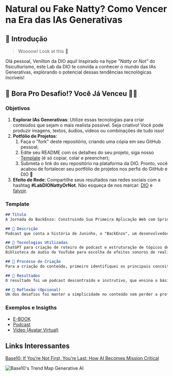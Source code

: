 # Natural ou Fake Natty? Como Vencer na Era das IAs Generativas

## 🚀 Introdução

> Woooow! Look at this 👀

Olá pessoal, Venilton da DIO aqui! Inspirado na hype _"Natty or Not"_ do fisiculturismo, este Lab da DIO te convida a conhecer o mundo das IAs Generativas, explorando o potencial dessas tendências tecnológicas incríveis!

## 🎯 Bora Pro Desafio!? Você Já Venceu 💪🤓

### Objetivos

1. **Explorar IAs Generativas**: Utilize essas tecnologias para criar conteúdos que sejam o mais realista possível. Seja criativo! Você pode produzir imagens, textos, áudios, vídeos ou combinações de tudo isso!
1. **Potfólio de Projetos**:
    1. Faça o "fork" deste repositório, criando uma cópia em seu GitHub pessoal;
    2. Edite seu README com os detalhes do seu projeto, siga nosso [Template](#template) (é só copiar, colar e preencher);
    3. Submeta o link do seu repositório na plataforma da DIO. Pronto, você acabou de fortalecer seu portfólio de projetos nos perfis do GitHub e DIO 🚀
1. **Efeito de Rede**: Compartilhe seus resultados nas redes sociais com a hashtag **#LabDIONattyOrNot**. Não esqueça de nos marcar: [DIO](https://www.linkedin.com/school/dio-makethechange) e [falvojr](https://www.linkedin.com/in/falvojr).

### Template

```markdown
## Titulo
A Jornada do BackEnzo: Construindo Sua Primeira Aplicação Web com Spring Boot

## 📒 Descrição
Podcast que conta a história de Juninho, o "BackEnzo", um desenvolvedor júnior que enfrenta o desafio de criar uma aplicação de cadastro e consulta de vagas de emprego usando Spring Boot. Este episódio é voltado para iniciantes e explora de maneira leve e didática as etapas de construção de uma aplicação web, passando por conceitos de Controllers, Services, Repositories, e Servlets.

## 🤖 Tecnologias Utilizadas
ChatGPT para criação de roteiro de podcast e estruturação de tópicos de desenvolvimento
Biblioteca de áudio do YouTube para escolha de efeitos sonoros de realização e transições

## 🧐 Processo de Criação
Para a criação do conteúdo, primeiro identifiquei os principais conceitos que seriam abordados, como a estruturação das camadas de uma aplicação web e os fundamentos do Spring Boot para iniciantes. Em seguida, estruturei o roteiro em um formato narrativo para facilitar o entendimento, incluindo explicações sobre cada etapa de maneira prática. O tom foi pensado para ser leve e didático, como uma conversa entre amigos. Após o roteiro, pesquisei sons de realização e transições na biblioteca de áudio do YouTube para inserir momentos que marquem o progresso do "BackEnzo" na sua jornada.

## 🚀 Resultados
O resultado foi um podcast descontraído e instrutivo, que ensina o básico sobre desenvolvimento backend e estrutura de uma aplicação web em Spring Boot. A narrativa de um desenvolvedor júnior traz uma proximidade ao público iniciante, incentivando-o a seguir aprendendo com exemplos práticos e reforçando a importância de uma estrutura bem definida no desenvolvimento de software.

## 💭 Reflexão (Opcional)
Um dos desafios foi manter a simplicidade no conteúdo sem perder a profundidade nos conceitos, para que o projeto parecesse "natty," ou seja, algo natural e acessível para qualquer pessoa, sem parecer técnico demais ou dependente de ferramentas complexas. Adaptar a linguagem para que a IA soasse como um colega iniciante orientando outros, por meio de uma didática simples e prática, foi fundamental para garantir que o conteúdo fosse útil e engajador.
```

### Exemplos e Insigths

- [E-BOOK](/exemplos/E-BOOK.md)
- [Podcast](/exemplos/PODCAST.md)
- [Vídeo (Avatar Virtual)](/exemplos/VIDEO.md)

## Links Interessantes

[Base10: If You’re Not First, You’re Last: How AI Becomes Mission Critical](https://base10.vc/post/generative-ai-mission-critical/)

![Base10's Trend Map Generative AI](https://github.com/digitalinnovationone/lab-natty-or-not/assets/730492/f4df26e8-f8f7-4419-8252-c69d73ea930c)
